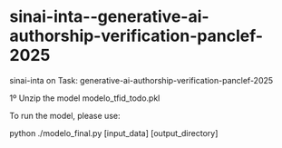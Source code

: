 # sinai-inta--generative-ai-authorship-verification-panclef-2025
sinai-inta on Task: generative-ai-authorship-verification-panclef-2025

1º Unzip the model 
modelo_tfid_todo.pkl

To run the model, please use: 

python ./modelo_final.py [input_data] [output_directory] 
